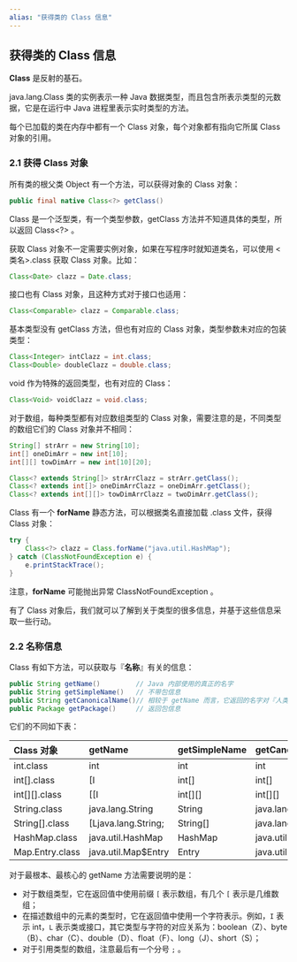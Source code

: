 ```yaml
---
alias: "获得类的 Class 信息"
---
```


## 获得类的 Class 信息

**Class** 是反射的基石。

java.lang.Class 类的实例表示一种 Java 数据类型，而且包含所表示类型的元数据，它是在运行中 Java 进程里表示实时类型的方法。

每个已加载的类在内存中都有一个 Class 对象，每个对象都有指向它所属 Class 对象的引用。

### 2.1 获得 Class 对象

所有类的根父类 Object 有一个方法，可以获得对象的 Class 对象：

```java
public final native Class<?> getClass()
```

Class 是一个泛型类，有一个类型参数，getClass 方法并不知道具体的类型，所以返回 Class\<?> 。

获取 Class 对象不一定需要实例对象，如果在写程序时就知道类名，可以使用 \<类名>.class 获取 Class 对象。比如：

```java
Class<Date> clazz = Date.class;
```

接口也有 Class 对象，且这种方式对于接口也适用：

```java
Class<Comparable> clazz = Comparable.class;
```

基本类型没有 getClass 方法，但也有对应的 Class 对象，类型参数未对应的包装类型：

```java
Class<Integer> intClazz = int.class;
Class<Double> doubleClazz = double.class;
```

void 作为特殊的返回类型，也有对应的 Class：

```java
Class<Void> voidClazz = void.class;
```

对于数组，每种类型都有对应数组类型的 Class 对象，需要注意的是，不同类型的数组它们的 Class 对象并不相同：

```java
String[] strArr = new String[10];
int[] oneDimArr = new int[10];
int[][] towDimArr = new int[10][20];

Class<? extends String[]> strArrClazz = strArr.getClass();
Class<? extends int[]> oneDimArrClazz = oneDimArr.getClass();
Class<? extends int[][]> towDimArrClazz = twoDimArr.getClass();
```

Class 有一个 **forName** 静态方法，可以根据类名直接加载 .class 文件，获得 Class 对象：

```java
try {
    Class<?> clazz = Class.forName("java.util.HashMap");
} catch (ClassNotFoundException e) {
    e.printStackTrace();
}
```

注意，**forName** 可能抛出异常 ClassNotFoundException 。

有了 Class 对象后，我们就可以了解到关于类型的很多信息，并基于这些信息采取一些行动。

### 2.2 名称信息

Class 有如下方法，可以获取与『**名称**』有关的信息：

```java
public String getName()         // Java 内部使用的真正的名字
public String getSimpleName()   // 不带包信息
public String getCanonicalName()// 相较于 getName 而言，它返回的名字对『人类』来说更友好。
public Package getPackage()     // 返回包信息
```

它们的不同如下表：

| Class 对象        | getName               | getSimpleName | getCanonicalName      | getPackage |
| :-                | :-                    | :-            | :-                    | :-        |
| int.class         | int                   | int           | int                   | null      |
| int[].class       | [I                    | int[]         | int[]                 | null      |
| int[][].class     | [[I                   | int[][]       | int[][]               | null      |
| String.class      | java.lang.String      | String        | java.lang.String      | java.lang |
| String[].class    | [Ljava.lang.String;   | String[]      | java.lang.String[]    | null      |
| HashMap.class     | java.util.HashMap     | HashMap       | java.util.HashMap     | java.util | 
| Map.Entry.class   | java.util.Map$Entry   | Entry         | java.util.Map.Entry   | java.util |  

对于最根本、最核心的 getName 方法需要说明的是：

- 对于数组类型，它在返回值中使用前缀 `[` 表示数组，有几个 `[` 表示是几维数组；
- 在描述数组中的元素的类型时，它在返回值中使用一个字符表示。例如，`I` 表示 int，`L` 表示类或接口，其它类型与字符的对应关系为：boolean（Z）、byte（B）、char（C）、double（D）、float（F）、long（J）、short（S）；
- 对于引用类型的数组，注意最后有一个分号 `;` 。

